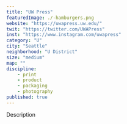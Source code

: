 ```yaml
---
title: "UW Press"
featuredImage: ./-hamburgers.png
website: "https://uwapress.uw.edu/"
twit: "https://twitter.com/UWAPress"
inst: "https://www.instagram.com/uwapress"
category: "U"
city: "Seattle"
neighborhood: "U District"
size: "medium"
map: ""
discipline:
    - print
    - product
    - packaging
    - photography
published: true
---
```


Description
